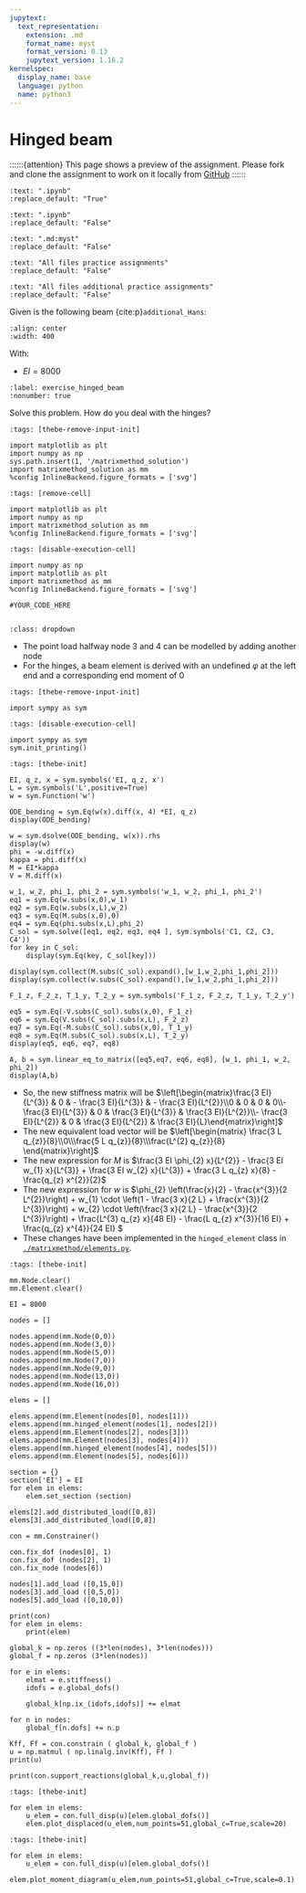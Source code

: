 ```yaml
---
jupytext:
  text_representation:
    extension: .md
    format_name: myst
    format_version: 0.13
    jupytext_version: 1.16.2
kernelspec:
  display_name: base
  language: python
  name: python3
---
```


# Hinged beam

::::::{attention}
This page shows a preview of the assignment. Please fork and clone the assignment to work on it locally from [GitHub](https://github.com/CIEM5000-2025/practice-assignments)
::::::

```{custom_download_link} ./hinged_beam_stripped.ipynb
:text: ".ipynb"
:replace_default: "True"
```

```{custom_download_link} ./hinged_beam_stripped_sol.ipynb
:text: ".ipynb"
:replace_default: "False"
```

```{custom_download_link} ./hinged_beam.md
:text: ".md:myst"
:replace_default: "False"
```

```{custom_download_link} https://github.com/CIEM5000-2025/practice-assignments
:text: "All files practice assignments"
:replace_default: "False"
```

```{custom_download_link} https://github.com/CIEM5000-2025/practice-assignments/tree/solution_additional_exercises
:text: "All files additional practice assignments"
:replace_default: "False"
```

Given is the following beam {cite:p}`additional_Hans`:

```{figure} https://raw.githubusercontent.com/ibcmrocha/public/main/hingedbeam.png
:align: center
:width: 400
```

With:
- $EI = 8000$


```{exercise-start}
:label: exercise_hinged_beam
:nonumber: true
```

Solve this problem. How do you deal with the hinges?

```{code-cell} ipython3
:tags: [thebe-remove-input-init]

import matplotlib as plt
import numpy as np
sys.path.insert(1, '/matrixmethod_solution')
import matrixmethod_solution as mm
%config InlineBackend.figure_formats = ['svg']
```

```{code-cell} ipython3
:tags: [remove-cell]

import matplotlib as plt
import numpy as np
import matrixmethod_solution as mm
%config InlineBackend.figure_formats = ['svg']
```

```{code-cell} ipython3
:tags: [disable-execution-cell]

import numpy as np
import matplotlib as plt
import matrixmethod as mm
%config InlineBackend.figure_formats = ['svg']
```

```{code-cell} ipython3
#YOUR_CODE_HERE
```

```{exercise-end}
```

```{solution-start} exercise_hinged_beam
:class: dropdown
```

- The point load halfway node 3 and 4 can be modelled by adding another node
- For the hinges, a beam element is derived with an undefined $\varphi$ at the left end and a corresponding end moment of $0$

```{code-cell} ipython3
:tags: [thebe-remove-input-init]

import sympy as sym
```

```{code-cell} ipython3
:tags: [disable-execution-cell]

import sympy as sym
sym.init_printing()
```

```{code-cell} ipython3
:tags: [thebe-init]

EI, q_z, x = sym.symbols('EI, q_z, x')
L = sym.symbols('L',positive=True)
w = sym.Function('w')

ODE_bending = sym.Eq(w(x).diff(x, 4) *EI, q_z)
display(ODE_bending)

w = sym.dsolve(ODE_bending, w(x)).rhs
display(w)
phi = -w.diff(x)
kappa = phi.diff(x)
M = EI*kappa
V = M.diff(x)

w_1, w_2, phi_1, phi_2 = sym.symbols('w_1, w_2, phi_1, phi_2')
eq1 = sym.Eq(w.subs(x,0),w_1)
eq2 = sym.Eq(w.subs(x,L),w_2)
eq3 = sym.Eq(M.subs(x,0),0)
eq4 = sym.Eq(phi.subs(x,L),phi_2)
C_sol = sym.solve([eq1, eq2, eq3, eq4 ], sym.symbols('C1, C2, C3, C4'))
for key in C_sol:
    display(sym.Eq(key, C_sol[key]))

display(sym.collect(M.subs(C_sol).expand(),[w_1,w_2,phi_1,phi_2]))
display(sym.collect(w.subs(C_sol).expand(),[w_1,w_2,phi_1,phi_2]))

F_1_z, F_2_z, T_1_y, T_2_y = sym.symbols('F_1_z, F_2_z, T_1_y, T_2_y')

eq5 = sym.Eq(-V.subs(C_sol).subs(x,0), F_1_z)
eq6 = sym.Eq(V.subs(C_sol).subs(x,L), F_2_z)
eq7 = sym.Eq(-M.subs(C_sol).subs(x,0), T_1_y)
eq8 = sym.Eq(M.subs(C_sol).subs(x,L), T_2_y)
display(eq5, eq6, eq7, eq8)

A, b = sym.linear_eq_to_matrix([eq5,eq7, eq6, eq8], [w_1, phi_1, w_2, phi_2])
display(A,b)
```

- So, the new stiffness matrix will be $\left[\begin{matrix}\frac{3 EI}{L^{3}} & 0 & - \frac{3 EI}{L^{3}} & - \frac{3 EI}{L^{2}}\\0 & 0 & 0 & 0\\- \frac{3 EI}{L^{3}} & 0 & \frac{3 EI}{L^{3}} & \frac{3 EI}{L^{2}}\\- \frac{3 EI}{L^{2}} & 0 & \frac{3 EI}{L^{2}} & \frac{3 EI}{L}\end{matrix}\right]$
- The new equivalent load vector will be $\left[\begin{matrix} \frac{3 L q_{z}}{8}\\0\\\frac{5 L q_{z}}{8}\\\frac{L^{2} q_{z}}{8} \end{matrix}\right]$
- The new expression for $M$ is $\frac{3 EI \phi_{2} x}{L^{2}} - \frac{3 EI w_{1} x}{L^{3}} + \frac{3 EI w_{2} x}{L^{3}} + \frac{3 L q_{z} x}{8} - \frac{q_{z} x^{2}}{2}$
- The new expression for $w$ is $\phi_{2} \left(\frac{x}{2} - \frac{x^{3}}{2 L^{2}}\right) + w_{1} \cdot \left(1 - \frac{3 x}{2 L} + \frac{x^{3}}{2 L^{3}}\right) + w_{2} \cdot \left(\frac{3 x}{2 L} - \frac{x^{3}}{2 L^{3}}\right) + \frac{L^{3} q_{z} x}{48 EI} - \frac{L q_{z} x^{3}}{16 EI} + \frac{q_{z} x^{4}}{24 EI}
$
- These changes have been implemented in the `hinged_element` class in [`./matrixmethod/elements.py`](exercise_hinged_beam_py).

```{code-cell} ipython3
:tags: [thebe-init]

mm.Node.clear()
mm.Element.clear()

EI = 8000

nodes = []

nodes.append(mm.Node(0,0))
nodes.append(mm.Node(3,0))
nodes.append(mm.Node(5,0))
nodes.append(mm.Node(7,0))
nodes.append(mm.Node(9,0))
nodes.append(mm.Node(13,0))
nodes.append(mm.Node(16,0))

elems = []

elems.append(mm.Element(nodes[0], nodes[1]))
elems.append(mm.hinged_element(nodes[1], nodes[2]))
elems.append(mm.Element(nodes[2], nodes[3]))
elems.append(mm.Element(nodes[3], nodes[4]))
elems.append(mm.hinged_element(nodes[4], nodes[5]))
elems.append(mm.Element(nodes[5], nodes[6]))

section = {}
section['EI'] = EI
for elem in elems:
    elem.set_section (section)

elems[2].add_distributed_load([0,8])
elems[3].add_distributed_load([0,8])

con = mm.Constrainer()

con.fix_dof (nodes[0], 1)
con.fix_dof (nodes[2], 1)
con.fix_node (nodes[6])

nodes[1].add_load ([0,15,0])
nodes[3].add_load ([0,5,0])
nodes[5].add_load ([0,10,0])

print(con)
for elem in elems:
    print(elem)

global_k = np.zeros ((3*len(nodes), 3*len(nodes)))
global_f = np.zeros (3*len(nodes))

for e in elems:
    elmat = e.stiffness()
    idofs = e.global_dofs()
    
    global_k[np.ix_(idofs,idofs)] += elmat

for n in nodes:
    global_f[n.dofs] += n.p

Kff, Ff = con.constrain ( global_k, global_f )
u = np.matmul ( np.linalg.inv(Kff), Ff )
print(u)

print(con.support_reactions(global_k,u,global_f))
```

```{code-cell} ipython3
:tags: [thebe-init]

for elem in elems:
    u_elem = con.full_disp(u)[elem.global_dofs()]
    elem.plot_displaced(u_elem,num_points=51,global_c=True,scale=20)
```

```{code-cell} ipython3
:tags: [thebe-init]

for elem in elems:
    u_elem = con.full_disp(u)[elem.global_dofs()]
    elem.plot_moment_diagram(u_elem,num_points=51,global_c=True,scale=0.1)
```

```{solution-end}
```
